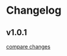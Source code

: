 # Changelog


## v1.0.1

[compare changes](https://github.com/paranoidphantom/tgauth/compare/v1.0.0...v1.0.1)

